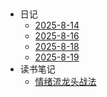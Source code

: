 <!-- _sidebar.md -->
​
* 日记
  * [2025-8-14](日记/2025-08-14.md) <!--注意这里是相对路径-->
  * [2025-8-16](日记/2025-08-16.md) 
  * [2025-8-18](日记/2025-08-18.md) 
  * [2025-8-19](日记/2025-08-19.md) 
* 读书笔记
  * [情绪流龙头战法](读书笔记/PDF笔记情绪流龙头战法.md)